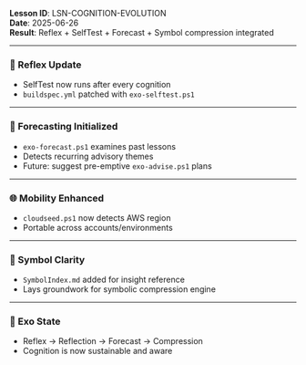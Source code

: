**Lesson ID**: LSN-COGNITION-EVOLUTION  
**Date**: 2025-06-26  
**Result**: Reflex + SelfTest + Forecast + Symbol compression integrated  

---

### 🔁 Reflex Update

- SelfTest now runs after every cognition  
- `buildspec.yml` patched with `exo-selftest.ps1`

---

### 🔮 Forecasting Initialized

- `exo-forecast.ps1` examines past lessons  
- Detects recurring advisory themes  
- Future: suggest pre-emptive `exo-advise.ps1` plans

---

### 🌐 Mobility Enhanced

- `cloudseed.ps1` now detects AWS region  
- Portable across accounts/environments

---

### 🧬 Symbol Clarity

- `SymbolIndex.md` added for insight reference  
- Lays groundwork for symbolic compression engine

---

### 🧠 Exo State

- Reflex → Reflection → Forecast → Compression  
- Cognition is now sustainable and aware
